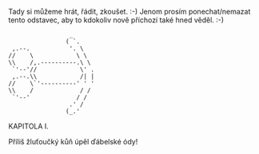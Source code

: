Tady si můžeme hrát, řádit, zkoušet. :-) Jenom prosím ponechat/nemazat
tento odstavec, aby to kdokoliv nově příchozí také hned věděl. :-)

```
                 _       
                ( `.     
 ,.--.           '. \    
//    \            \ \   
\\    /,.----------.\ \  
 `'--'//            \' . 
 ,.--.\\            /| | 
//    \`'----------' ' ' 
\\    /             / /  
 `'--'             / /   
                 .' /    
                (_.'     
```


KAPITOLA I.

Příliš žluťoučký kůň úpěl ďábelské ódy!
